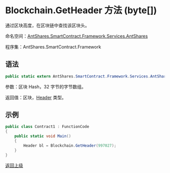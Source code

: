 # Blockchain.GetHeader 方法 (byte[])

通过区块高度，在区块链中查找该区块头。

命名空间：[AntShares.SmartContract.Framework.Services.AntShares](../../Neo.md)

程序集：AntShares.SmartContract.Framework

## 语法

```c#
public static extern AntShares.SmartContract.Framework.Services.AntShares.Header GetHeader(uint height)
```

参数：区块 Hash，32 字节的字节数组。

返回值：区块，[Header](../Header.md) 类型。

## 示例

```c#
public class Contract1 : FunctionCode
{
    public static void Main()
    {
        Header bl = Blockchain.GetHeader(997027);
    }
}
```



[返回上级](../Blockchain.md)